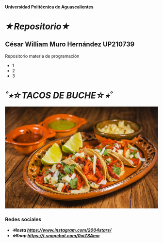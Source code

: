 #### Universidad Politécnica de Aguascalientes

# ___★Repositorio★___
## César William Muro Hernández UP210739

Repositorio materia de programación
- 1
- 2
- 3

# ___˚⭒☆TACOS DE BUCHE☆⭒˚___
![):](imagen/shutterstock_1022498464.jpg)

### Redes sociales
- ___⛧Insta https://www.instagram.com/2004stars/___
- ___⛤Snap https://t.snapchat.com/0oiZSAmo___


